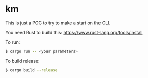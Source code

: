 # km

This is just a POC to try to make a start on the CLI.

You need Rust to build this: https://www.rust-lang.org/tools/install

To run:
```bash
$ cargo run -- <your parameters>
```
  
To build release:
```bash
$ cargo build --release
```
